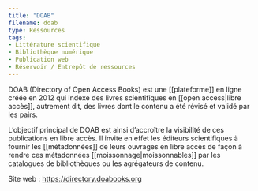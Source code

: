 ```yaml
---
title: "DOAB"
filename: doab
type: Ressources
tags:
- Littérature scientifique
- Bibliothèque numérique
- Publication web
- Réservoir / Entrepôt de ressources
---
```


DOAB (Directory of Open Access Books) est une [[plateforme]] en ligne créée en 2012 qui indexe des livres scientifiques en [[open access|libre accès]], autrement dit, des livres dont le contenu a été révisé et validé par les pairs. 

L’objectif principal de DOAB est ainsi d’accroître la visibilité de ces publications en libre accès. Il invite en effet les éditeurs scientifiques à fournir les [[métadonnées]] de leurs ouvrages en libre accès de façon à rendre ces métadonnées [[moissonnage|moissonnables]] par les catalogues de bibliothèques ou les agrégateurs de contenu.

Site web : <https://directory.doabooks.org>

